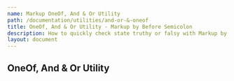 ```yaml
---
name: Markup OneOf, And & Or Utility
path: /documentation/utilities/and-or-&-oneof
title: OneOf, And & Or Utility - Markup by Before Semicolon
description: How to quickly check state truthy or falsy with Markup by Before Semicolon
layout: document
---
```


## OneOf, And & Or Utility
